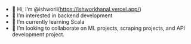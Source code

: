 - 👋 Hi, I’m @ishworii(https://ishworkhanal.vercel.app/)
- 👀 I’m interested in backend development
- 🌱 I’m currently learning Scala
- 💞️ I’m looking to collaborate on ML projects, scraping projects, and API development project.

<!---
ishworii/ishworii is a ✨ special ✨ repository because its `README.md` (this file) appears on your GitHub profile.
You can click the Preview link to take a look at your changes.
--->
